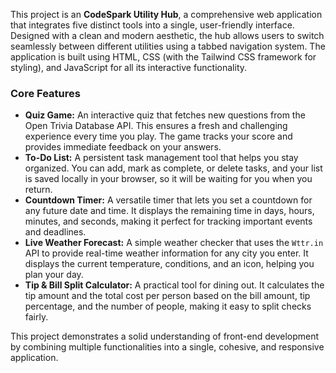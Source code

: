 This project is an **CodeSpark Utility Hub**, a comprehensive web application that integrates five distinct tools into a single, user-friendly interface. Designed with a clean and modern aesthetic, the hub allows users to switch seamlessly between different utilities using a tabbed navigation system. The application is built using HTML, CSS (with the Tailwind CSS framework for styling), and JavaScript for all its interactive functionality.

### Core Features

* **Quiz Game:** An interactive quiz that fetches new questions from the Open Trivia Database API. This ensures a fresh and challenging experience every time you play. The game tracks your score and provides immediate feedback on your answers.
* **To-Do List:** A persistent task management tool that helps you stay organized. You can add, mark as complete, or delete tasks, and your list is saved locally in your browser, so it will be waiting for you when you return.
* **Countdown Timer:** A versatile timer that lets you set a countdown for any future date and time. It displays the remaining time in days, hours, minutes, and seconds, making it perfect for tracking important events and deadlines.
* **Live Weather Forecast:** A simple weather checker that uses the `Wttr.in` API to provide real-time weather information for any city you enter. It displays the current temperature, conditions, and an icon, helping you plan your day.
* **Tip & Bill Split Calculator:** A practical tool for dining out. It calculates the tip amount and the total cost per person based on the bill amount, tip percentage, and the number of people, making it easy to split checks fairly.

This project demonstrates a solid understanding of front-end development by combining multiple functionalities into a single, cohesive, and responsive application.
